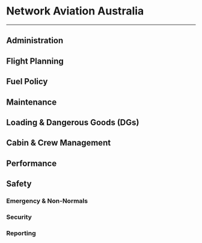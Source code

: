 # Network Aviation Australia

---

## Administration

## Flight Planning

## Fuel Policy

## Maintenance

## Loading & Dangerous Goods (DGs)

## Cabin & Crew Management

## Performance

## Safety

### Emergency & Non-Normals

### Security

### Reporting
